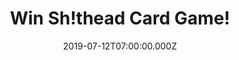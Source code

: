 ---
campaign-uuid: "c-a25c5c78-58c0-4a01-839e-113e887421d2"
type: "Competition"
category: "Entertainment"
date: "2019-07-12T07:00:00.000Z"
end-date: "2019-08-12T07:00:00.000Z"
disable-form: false
is_promoted: false
has_entry_page: true
title: "Win Sh!thead Card Game!"
competition-description: "<p>We have on our hands the game everybody is talking about:\
  \ SH!THEAD, the perfect combination of skill and luck. The aim of the game is to\
  \ lose all of your cards, who'd have thought it! The last person with cards in their\
  \ hand is the SH!THEAD and therefore the loser of the game.</p>\n<p>Does it sound\
  \ like a plan with friends? Click below for a chance to win!</p>\n"
hero-header: "Win Sh!thead Card Game!"
terms-confirmation: "N/A"
banner-img: "https://assets.expresslyapp.com/asset-32db5ccd-cb06-4798-991c-ffb92bdf8439.jpg"
logo-left-href: "aaa.nme.com"
logo-left-image: "https://assets.expresslyapp.com/asset-49b10cb1-cd57-4b9b-a8ef-0eb582ca6c5b.jpg"
logo-left-title: "NMEAAA"
bg-image-hero: "https://assets.expresslyapp.com/asset-8e7d8680-bd96-4fa8-90cb-56beaa863332.jpg"
bg-image-first: "https://assets.expresslyapp.com/asset-d1c6d839-590e-4444-886b-0bf3b22a3b68.jpg"
section1-content: "<p>The fact that there is a dare on the line can make things really\
  \ tense, will it be you? However, the game alone is superb and is fun to play without\
  \ there being a dare on the line. There's no perfect strategy to SH!THEAD, every\
  \ game is unique, so it's strongly recommended you play a few hands to get the hang\
  \ of it before risking it all with a dare.</p>\n<p>There are 52 dares in the pack\
  \ ranging from hilarious and silly to courageous and brave. All of the dares within\
  \ this pack are able to be attempted instantly, no expense is needed to achieve\
  \ them.</p>\n<p>Don’t forget SH!THEAD is not about winning. SH!THEAD is about not\
  \ losing. Enter below for a chance to win it now!</p>\n"
entry-title: "Win Sh!thead Card Game!"
entry-content: "<p>Enter the draw to win Sh!thead Card Game by completing the form\
  \ below before 23:59 on the 12th of August 2019.</p>\n"
has-winner: false
prize-description: "Sh!thead Card Game"
special-conditions: "Multiple entries are allowed up to one every day.\r\n\r\nThis\
  \ competition is also available on: http://club.expressly.io/competitons/head-card-game"
country-restrictions:
- "GB"
---